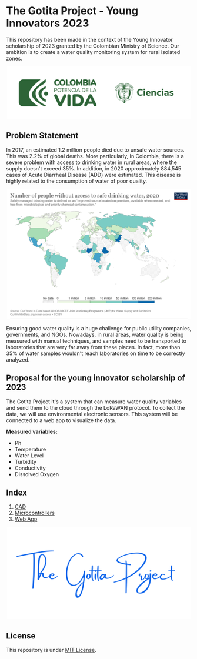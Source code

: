# The Gotita Project - Young Innovators 2023

This repository has been made in the context of the Young Innovator scholarship of 2023 granted by the Colombian Ministry of Science. Our ambition is to create a water quality monitoring system for rural isolated zones.

<p align="center">
  <img src="./img/minciencias.jpg" alt="drawing" width="500"/>
</p>

## Problem Statement

In 2017, an estimated 1.2 million people died due to unsafe water sources. This was 2.2% of global deaths. More particularly, In Colombia, there is a severe problem with access to drinking water in rural areas, where the supply doesn't exceed 35%. In addition, in 2020 approximately 884,545 cases of Acute Diarrheal Disease (ADD) were estimated. This disease is highly related to the consumption of water of poor quality.

<p align="center">
  <img src="./img/owid_data.png" alt="drawing" width="500"/>
</p>

Ensuring good water quality is a huge challenge for public utility companies, governments, and NGOs. Nowadays, in rural areas, water quality is being measured with manual techniques, and samples need to be transported to laboratories that are very far away from these places. In fact, more than 35% of water samples wouldn't reach laboratories on time to be correctly analyzed.

## Proposal for the young innovator scholarship of 2023

The Gotita Project it's a system that can measure water quality variables and send them to the cloud through the LoRaWAN protocol. To collect the data, we will use environmental electronic sensors. This system will be connected to a web app to visualize the data. 

**Measured variables:**
- Ph
- Temperature
- Water Level
- Turbidity
- Conductivity
- Dissolved Oxygen

## Index
1. [CAD](./cad)
2. [Microcontrollers](./microcontrollers)
3. [Web App](.webapp)

<p align="center">
  <img src="./img/TheGotitaProject_Logo.png" alt="drawing" width="500"/>
</p>

## License 

This repository is under [MIT License](./LICENSE.md).

